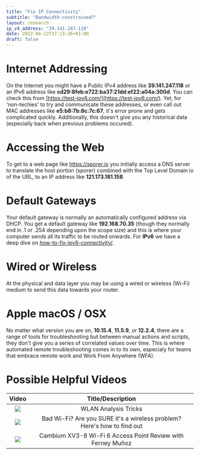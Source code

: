 ```yaml
---
title: "Fix IP Connectivity"
subtitle: "Bandwidth-constrained?"
layout: research
ip_v4_address: "39.141.247.118"
date: 2022-04-22T17:13:36+01:00
draft: false
---
```


# Internet Addressing
On the Internet you might have a Public IPv4 address like **39.141.247.118** or an IPv6 address like **cd29:8feb:e722:ba37:21dd:ef22:a04a:300d**. You can check this from [https://test-ipv6.com/](https://test-ipv6.com/). Yet, for 'non-techies' to try and communicate these addresses, or even call out MAC addresses like **e5:b8:7b:8c:7c:67**, it's error prone and gets complicated quickly. Additionally, this doesn't give you any historical data (especially back when previous problems occured).

# Accessing the Web
To get to a web page like https://sporer.io you initially access a DNS server to translate the host portion (sporer) combined with the Top Level Domain io of the URL, to an IP address like **121.173.181.158**. 

# Default Gateways
Your default gateway is normally an automatically configured address via DHCP. You get a default gateway like **192.168.70.35** (though they normally end in .1 or .254 depending upon the scope size) and this is where your computer sends all its traffic to be routed onwards. For **IPv6** we have a deep dive on [how-to-fix-ipv6-connectivity/](/blog/how-to-fix-ipv6-connectivity/).

# Wired or Wireless
At the physical and data layer you may be using a wired or wireless (Wi-Fi) medium to send this data towards your router. 

# Apple macOS / OSX
No matter what version you are on, **10.15.4**, **11.5.9**, or **12.2.4**, there are a range of tools for troubleshooting but between manual actions and scripts, they don't give you a series of correlated values over time. This is where automated remote troubleshooting comes in to its own, especialy for teams that embrace remote work and Work From Anywhere (WFA).

# Possible Helpful Videos

|Video | Title/Description |
| :---: | :---: |  
| [![](https://i.ytimg.com/vi/8GQaWCjS-vk/default.jpg)](https://www.youtube.com/watch?v=8GQaWCjS-vk) | WLAN Analysis Tricks | Peter Mackenzie | WLPC Phoenix 2020 |
| [![](https://i.ytimg.com/vi/1G4qihqHZJ0/default.jpg)](https://www.youtube.com/watch?v=1G4qihqHZJ0) | Bad Wi-Fi? Are you SURE it&#39;s a wireless problem? Here&#39;s how to find out |
| [![](https://i.ytimg.com/vi/jfwfe4DVfdw/default.jpg)](https://www.youtube.com/watch?v=jfwfe4DVfdw) | Cambium XV3-8 Wi-Fi 6 Access Point Review with Ferney Muñoz |

